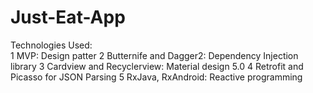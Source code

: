 # Just-Eat-App


Technologies Used: <br/>
1 MVP: Design patter
2 Butternife and Dagger2: Dependency Injection library
3 Cardview and Recyclerview: Material design 5.0
4 Retrofit and Picasso for JSON Parsing
5 RxJava, RxAndroid: Reactive programming
